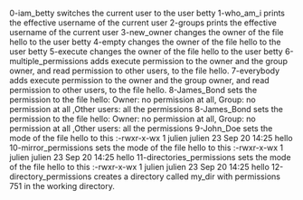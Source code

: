 0-iam_betty switches the current user to the user betty
1-who_am_i prints the effective username of the current user
2-groups prints the effective username of the current user
3-new_owner changes the owner of the file hello to the user betty
4-empty changes the owner of the file hello to the user betty
5-execute changes the owner of the file hello to the user betty
6-multiple_permissions adds execute permission to the owner and the group owner, and read permission to other users, to the file hello.
7-everybody adds execute permission to the owner and the group owner, and read permission to other users, to the file hello.
8-James_Bond sets the permission to the file hello: Owner: no permission at all, Group: no permission at all ,Other users: all the permissions
8-James_Bond sets the permission to the file hello: Owner: no permission at all, Group: no permission at all ,Other users: all the permissions
9-John_Doe sets the mode of the file hello to this :-rwxr-x-wx 1 julien julien 23 Sep 20 14:25 hello
10-mirror_permissions sets the mode of the file hello to this :-rwxr-x-wx 1 julien julien 23 Sep 20 14:25 hello
11-directories_permissions sets the mode of the file hello to this :-rwxr-x-wx 1 julien julien 23 Sep 20 14:25 hello
12-directory_permissions creates a directory called my_dir with permissions 751 in the working directory.
